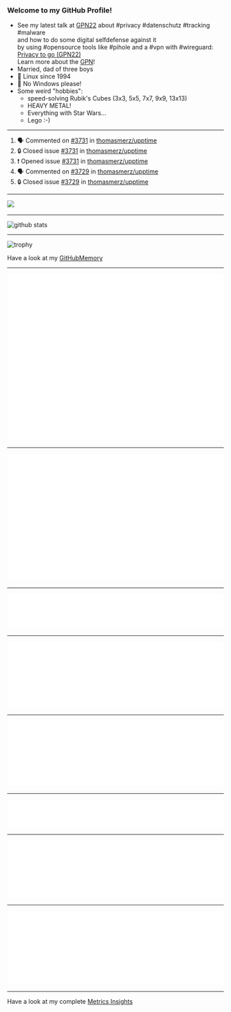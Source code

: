 ### Welcome to my GitHub Profile!
  
- See my latest talk at [GPN22](https://media.ccc.de/c/gpn22?sort=date) about #privacy #datenschutz #tracking #malware  
  and how to do some digital selfdefense against it  
  by using #opensource tools like #pihole and a #vpn with #wireguard:  
  [Privacy to go (GPN22)](https://github.com/thomasmerz/talks/tree/main/2024_05_30_GPN22_Privacy_to_go)  
  Learn more about the [GPN](https://entropia.de/GPN)!
- Married, dad of three boys
- 🐧 Linux since 1994
- 🚫 No Windows please!
- Some weird "hobbies":
  - speed-solving Rubik's Cubes (3x3, 5x5, 7x7, 9x9, 13x13)
  - HEAVY METAL!
  - Everything with Star Wars…
  - Lego :-)
  
---

<!--START_SECTION:activity-->
1. 🗣 Commented on [#3731](https://github.com/thomasmerz/upptime/issues/3731#issuecomment-3288495280) in [thomasmerz/upptime](https://github.com/thomasmerz/upptime)
2. 🔒 Closed issue [#3731](https://github.com/thomasmerz/upptime/issues/3731) in [thomasmerz/upptime](https://github.com/thomasmerz/upptime)
3. ❗ Opened issue [#3731](https://github.com/thomasmerz/upptime/issues/3731) in [thomasmerz/upptime](https://github.com/thomasmerz/upptime)
4. 🗣 Commented on [#3729](https://github.com/thomasmerz/upptime/issues/3729#issuecomment-3265354806) in [thomasmerz/upptime](https://github.com/thomasmerz/upptime)
5. 🔒 Closed issue [#3729](https://github.com/thomasmerz/upptime/issues/3729) in [thomasmerz/upptime](https://github.com/thomasmerz/upptime)
<!--END_SECTION:activity-->

---

![](https://komarev.com/ghpvc/?username=thomasmerz)

---
  
![github stats](https://github-readme-stats.vercel.app/api?username=thomasmerz&show_icons=true)  
  
---
  
![trophy](https://github-profile-trophy.vercel.app/?username=thomasmerz&column=3&margin-w=10&margin-h=10)  
  
Have a look at my [GitHubMemory](https://githubmemory.com/@thomasmerz)
  
---
  
![Metrics Base](/metrics.base.svg)
  
---
  
![My coding habits](/metrics.plugin.habits.charts.svg)
  
---
  
![My coding facts](/metrics.plugin.habits.facts.svg)
  
---
  
![Followup Opened by me](/metrics.plugin.followup.user.svg)
  
---
  
![Followup Opened on user's repositories](/metrics.plugin.followup.svg)
  
---
  
![My Achievmens](/metrics.plugin.achievements.svg)
  
---
  
![My Languages Details](/metrics.plugin.languages.details.svg)
  
---
  
![My Languages Indepth](/metrics.plugin.languages.indepth.svg)
  
---
  
Have a look at my complete [Metrics Insights](https://metrics.lecoq.io/about/thomasmerz)

